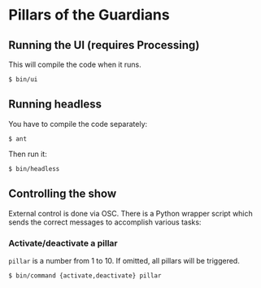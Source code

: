 # Pillars of the Guardians

## Running the UI (requires Processing)

This will compile the code when it runs.

    $ bin/ui

## Running headless

You have to compile the code separately:

    $ ant

Then run it:

    $ bin/headless

## Controlling the show

External control is done via OSC. There is a Python wrapper script which sends the correct messages to accomplish various tasks:

### Activate/deactivate a pillar

`pillar` is a number from 1 to 10. If omitted, all pillars will be triggered.

    $ bin/command {activate,deactivate} pillar
